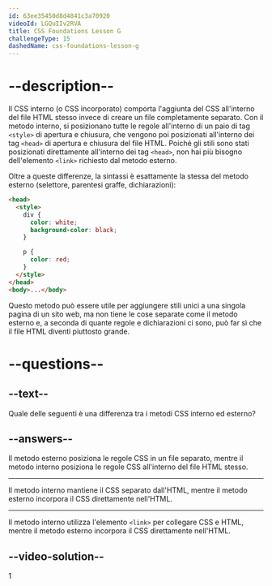 ```yaml
---
id: 63ee35450d8d4841c3a70920
videoId: LGQuIIv2RVA
title: CSS Foundations Lesson G
challengeType: 15
dashedName: css-foundations-lesson-g
---
```


# --description--

Il CSS interno (o CSS incorporato) comporta l'aggiunta del CSS all'interno del file HTML stesso invece di creare un file completamente separato. Con il metodo interno, si posizionano tutte le regole all'interno di un paio di tag `<style>` di apertura e chiusura, che vengono poi posizionati all'interno dei tag `<head>` di apertura e chiusura del file HTML. Poiché gli stili sono stati posizionati direttamente all'interno dei tag `<head>`, non hai più bisogno dell'elemento `<link>` richiesto dal metodo esterno.

Oltre a queste differenze, la sintassi è esattamente la stessa del metodo esterno (selettore, parentesi graffe, dichiarazioni):

```html
<head>
  <style>
    div {
      color: white;
      background-color: black;
    }

    p {
      color: red;
    }
  </style>
</head>
<body>...</body>
```

Questo metodo può essere utile per aggiungere stili unici a una singola pagina di un sito web, ma non tiene le cose separate come il metodo esterno e, a seconda di quante regole e dichiarazioni ci sono, può far sì che il file HTML diventi piuttosto grande.

# --questions--

## --text--

Quale delle seguenti è una differenza tra i metodi CSS interno ed esterno?

## --answers--

Il metodo esterno posiziona le regole CSS in un file separato, mentre il metodo interno posiziona le regole CSS all'interno del file HTML stesso.

---

Il metodo interno mantiene il CSS separato dall'HTML, mentre il metodo esterno incorpora il CSS direttamente nell'HTML.

---

Il metodo interno utilizza l'elemento `<link>` per collegare CSS e HTML, mentre il metodo esterno incorpora il CSS direttamente nell'HTML.


## --video-solution--

1

